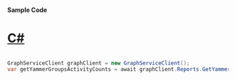 #### Sample Code
# [C#](#tab/Csharp)

```C#

GraphServiceClient graphClient = new GraphServiceClient();
var getYammerGroupsActivityCounts = await graphClient.Reports.GetYammerGroupsActivityCounts.Request().GetAsync();

```
